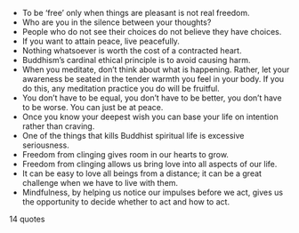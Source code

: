  - To be ‘free’ only when things are pleasant is not real freedom.
 - Who are you in the silence between your thoughts?
 - People who do not see their choices do not believe they have choices.
 - If you want to attain peace, live peacefully.
 - Nothing whatsoever is worth the cost of a contracted heart.
 - Buddhism’s cardinal ethical principle is to avoid causing harm.
 - When you meditate, don’t think about what is happening. Rather, let your awareness be seated in the tender warmth you feel in your body. If you do this, any meditation practice you do will be fruitful.
 - You don’t have to be equal, you don’t have to be better, you don’t have to be worse. You can just be at peace.
 - Once you know your deepest wish you can base your life on intention rather than craving.
 - One of the things that kills Buddhist spiritual life is excessive seriousness.
 - Freedom from clinging gives room in our hearts to grow.
 - Freedom from clinging allows us bring love into all aspects of our life.
 - It can be easy to love all beings from a distance; it can be a great challenge when we have to live with them.
 - Mindfulness, by helping us notice our impulses before we act, gives us the opportunity to decide whether to act and how to act.

14 quotes